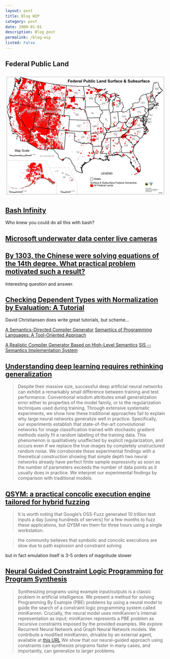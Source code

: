 ```yaml
---
layout: post
title: Blog WIP
category: post
date: 2000-01-01
description: Blog post
permalink: /blog-wip
listed: False
---
```


## Federal Public Land

![](federal-land.jpg)

## [Bash Infinity](https://github.com/niieani/bash-oo-framework)

Who knew you could do all this with bash?

## [Microsoft underwater data center live cameras](https://natick.research.microsoft.com/)

## [By 1303, the Chinese were solving equations of the 14th degree. What practical problem motivated such a result?](https://www.reddit.com/r/AskHistorians/comments/9bkfhj/by_1303_the_chinese_were_solving_equations_of_the/)

Interesting question and answer.

## [Checking Dependent Types with Normalization by Evaluation: A Tutorial](http://davidchristiansen.dk/tutorials/nbe/)

David Christiansen does write great tutorials, but scheme...

[A Semantics-Directed Compiler Generator](/static/semantics-directed-compiler-generator.pdf)
[Semantics of Programming Languages: A Tool-Oriented Approach](/static/semantics-of-programming-languages.pdf)

[A Realistic Compiler Generator Based on High-Level Semantics](/static/compiler-generator.pdf)
[SIS -- Semantics Implementation System](/static/sis.pdf)

## [Understanding deep learning requires rethinking generalization](https://arxiv.org/abs/1611.03530)

> Despite their massive size, successful deep artificial neural networks can exhibit a remarkably small difference between training and test performance. Conventional wisdom attributes small generalization error either to properties of the model family, or to the regularization techniques used during training.
> Through extensive systematic experiments, we show how these traditional approaches fail to explain why large neural networks generalize well in practice. Specifically, our experiments establish that state-of-the-art convolutional networks for image classification trained with stochastic gradient methods easily fit a random labeling of the training data. This phenomenon is qualitatively unaffected by explicit regularization, and occurs even if we replace the true images by completely unstructured random noise. We corroborate these experimental findings with a theoretical construction showing that simple depth two neural networks already have perfect finite sample expressivity as soon as the number of parameters exceeds the number of data points as it usually does in practice.
> We interpret our experimental findings by comparison with traditional models.

## [QSYM: a practical concolic execution engine tailored for hybrid fuzzing](https://blog.acolyer.org/2018/09/12/qsym-a-practical-concolic-execution-engine-tailored-for-hybrid-fuzzing/)

> It is worth noting that Google’s OSS-Fuzz generated 10 trillion test inputs a day [using hundreds of servers] for a few months to fuzz these applications, but QYSM ran them for three hours using a single workstation.

> the community believes that symbolic and concolic executions are slow due to path explosion and constraint solving

but in fact emulation itself is 3-5 orders of magnitude slower

## [Neural Guided Constraint Logic Programming for Program Synthesis](https://arxiv.org/abs/1809.02840)

> Synthesizing programs using example input/outputs is a classic problem in artificial intelligence. We present a method for solving Programming By Example (PBE) problems by using a neural model to guide the search of a constraint logic programming system called miniKanren. Crucially, the neural model uses miniKanren's internal representation as input; miniKanren represents a PBE problem as recursive constraints imposed by the provided examples. We explore Recurrent Neural Network and Graph Neural Network models. We contribute a modified miniKanren, drivable by an external agent, available at [this URL](https://github.com/xuexue/neuralkanren) We show that our neural-guided approach using constraints can synthesize programs faster in many cases, and importantly, can generalize to larger problems.
